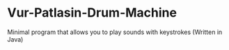 # Vur-Patlasin-Drum-Machine
Minimal program that allows you to play sounds with keystrokes
(Written in Java)

